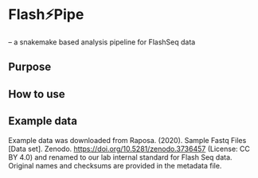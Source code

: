# Flash⚡Pipe
– a snakemake based analysis pipeline for FlashSeq data

## Purpose



## How to use



## Example data

Example data was downloaded from Raposa. (2020). Sample Fastq Files [Data set]. Zenodo. https://doi.org/10.5281/zenodo.3736457 (License: CC BY 4.0) and renamed to our lab internal standard for Flash Seq data.
Original names and checksums are provided in the metadata file.
